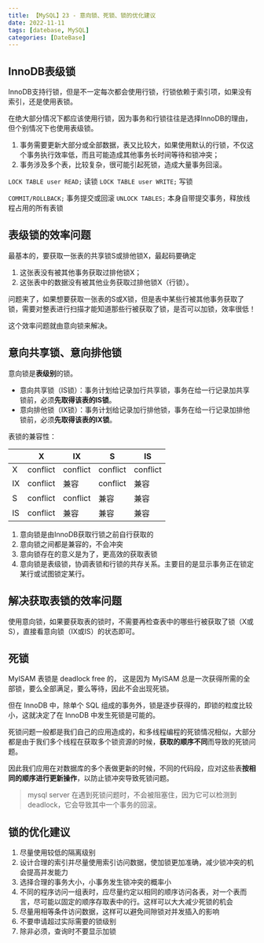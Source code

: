 ```yaml
---
title: 【MySQL】23 - 意向锁、死锁、锁的优化建议
date: 2022-11-11
tags: [datebase, MySQL]
categories: [DateBase]
---
```



## InnoDB表级锁

InnoDB支持行锁，但是不一定每次都会使用行锁，行锁依赖于索引项，如果没有索引，还是使用表锁。

在绝大部分情况下都应该使用行锁，因为事务和行锁往往是选择InnoDB的理由，但个别情况下也使用表级锁。

1. 事务需要更新大部分或全部数据，表又比较大，如果使用默认的行锁，不仅这个事务执行效率低，而且可能造成其他事务长时间等待和锁冲突；
2. 事务涉及多个表，比较复杂，很可能引起死锁，造成大量事务回滚。

`LOCK TABLE user READ;` 读锁
`LOCK TABLE user WRITE;` 写锁

`COMMIT/ROLLBACK;` 事务提交或回滚
`UNLOCK TABLES;` 本身自带提交事务，释放线程占用的所有表锁


## 表级锁的效率问题

最基本的，要获取一张表的共享锁S或排他锁X，最起码要确定  
1. 这张表没有被其他事务获取过排他锁X；
2. 这张表中的数据没有被其他业务获取过排他锁X（行锁）。

问题来了，如果想要获取一张表的S或X锁，但是表中某些行被其他事务获取了锁，需要对整表进行扫描才能知道那些行被获取了锁，是否可以加锁，效率很低！

这个效率问题就由意向锁来解决。



## 意向共享锁、意向排他锁

意向锁是**表级别**的锁。

- 意向共享锁（IS锁）：事务计划给记录加行共享锁，事务在给一行记录加共享锁前，必须**先取得该表的IS锁**。
- 意向排他锁（IX锁）：事务计划给记录加行排他锁，事务在给一行记录加排他锁前，必须**先取得该表的IX锁**。


表锁的兼容性：

||X|IX|S|IS|
|---|---|---|---|---|
|X|conflict|conflict|conflict|conflict|
|IX|conflict|兼容|conflict|兼容|
|S|conflict|conflict|兼容|兼容|
|IS|conflict|兼容|兼容|兼容|

1. 意向锁是由InnoDB获取行锁之前自行获取的
2. 意向锁之间都是兼容的，不会冲突
3. 意向锁存在的意义是为了，更高效的获取表锁
4. 意向锁是表级锁，协调表锁和行锁的共存关系。主要目的是显示事务正在锁定某行或试图锁定某行。



## 解决获取表锁的效率问题

使用意向锁，如果要获取表的锁时，不需要再检查表中的哪些行被获取了锁（X或S），直接看意向锁（IX或IS）的状态即可。



## 死锁

MyISAM 表锁是 deadlock free 的， 这是因为 MyISAM 总是一次获得所需的全部锁，要么全部满足，要么等待，因此不会出现死锁。

但在 InnoDB 中，除单个 SQL 组成的事务外，锁是逐步获得的，即锁的粒度比较小，这就决定了在 InnoDB 中发生死锁是可能的。

死锁问题一般都是我们自己的应用造成的，和多线程编程的死锁情况相似，大部分都是由于我们多个线程在获取多个锁资源的时候，**获取的顺序不同**而导致的死锁问题。

因此我们应用在对数据库的多个表做更新的时候，不同的代码段，应对这些表**按相同的顺序进行更新操作**，以防止锁冲突导致死锁问题。


> mysql server 在遇到死锁问题时，不会被阻塞住，因为它可以检测到 deadlock，它会导致其中一个事务的回滚。




## 锁的优化建议


1. 尽量使用较低的隔离级别
2. 设计合理的索引并尽量使用索引访问数据，使加锁更加准确，减少锁冲突的机会提高并发能力
3. 选择合理的事务大小，小事务发生锁冲突的概率小
4. 不同的程序访问一组表时，应尽量约定以相同的顺序访问各表，对一个表而言，尽可能以固定的顺序存取表中的行。这样可以大大减少死锁的机会
5. 尽量用相等条件访问数据，这样可以避免间隙锁对并发插入的影响
6. 不要申请超过实际需要的锁级别
7. 除非必须，查询时不要显示加锁 
